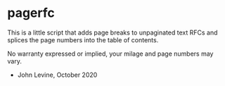 # pagerfc

This is a little script that adds page breaks to unpaginated text RFCs 
and splices the page numbers into the table of contents.

No warranty expressed or implied, your milage and page numbers may vary.

- John Levine, October 2020
